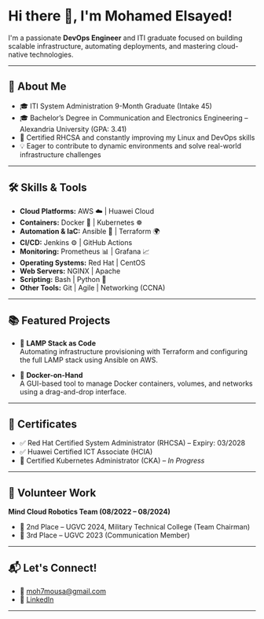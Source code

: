 # Hi there 👋, I'm Mohamed Elsayed!

I'm a passionate **DevOps Engineer** and ITI graduate focused on building scalable infrastructure, automating deployments, and mastering cloud-native technologies.

---

## 🚀 About Me

- 🎓 ITI System Administration 9-Month Graduate (Intake 45)  
- 🎓 Bachelor’s Degree in Communication and Electronics Engineering – Alexandria University (GPA: 3.41)  
- 📜 Certified RHCSA and constantly improving my Linux and DevOps skills  
- 💡 Eager to contribute to dynamic environments and solve real-world infrastructure challenges  

---

## 🛠️ Skills & Tools

- **Cloud Platforms:** AWS ☁️ | Huawei Cloud  
- **Containers:** Docker 🐳 | Kubernetes ☸️  
- **Automation & IaC:** Ansible 🤖 | Terraform 🌍  
- **CI/CD:** Jenkins ⚙️ | GitHub Actions  
- **Monitoring:** Prometheus 📊 | Grafana 📈  
- **Operating Systems:** Red Hat | CentOS  
- **Web Servers:** NGINX | Apache  
- **Scripting:** Bash | Python 🐍  
- **Other Tools:** Git | Agile | Networking (CCNA)

---

## 📚 Featured Projects

- 🔧 **LAMP Stack as Code**  
  Automating infrastructure provisioning with Terraform and configuring the full LAMP stack using Ansible on AWS.

- 🐳 **Docker-on-Hand**  
  A GUI-based tool to manage Docker containers, volumes, and networks using a drag-and-drop interface.

---

## 🏅 Certificates

- ✅ Red Hat Certified System Administrator (RHCSA) – Expiry: 03/2028  
- ✅ Huawei Certified ICT Associate (HCIA)  
- 🔄 Certified Kubernetes Administrator (CKA) – *In Progress*

---

## 🤖 Volunteer Work

**Mind Cloud Robotics Team (08/2022 – 08/2024)**  
- 🥈 2nd Place – UGVC 2024, Military Technical College (Team Chairman)  
- 🥉 3rd Place – UGVC 2023 (Communication Member)

---

## 📬 Let's Connect!

- 📧 moh7mousa@gmail.com  
- 💼 [LinkedIn](linkedin.com/in/mohamed-mousa-37521a269)  

---

